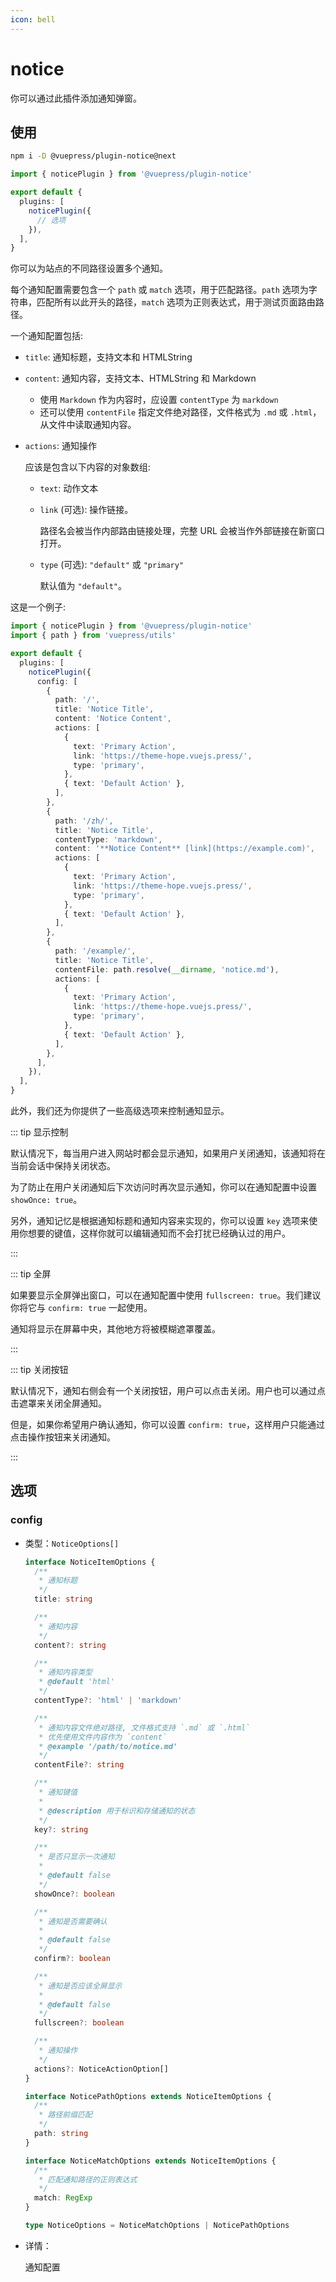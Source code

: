 ```yaml
---
icon: bell
---
```


# notice

<NpmBadge package="@vuepress/plugin-notice" />

你可以通过此插件添加通知弹窗。

## 使用

```bash
npm i -D @vuepress/plugin-notice@next
```

```ts title=".vuepress/config.ts"
import { noticePlugin } from '@vuepress/plugin-notice'

export default {
  plugins: [
    noticePlugin({
      // 选项
    }),
  ],
}
```

你可以为站点的不同路径设置多个通知。

每个通知配置需要包含一个 `path` 或 `match` 选项，用于匹配路径。`path` 选项为字符串，匹配所有以此开头的路径，`match` 选项为正则表达式，用于测试页面路由路径。

一个通知配置包括:

- `title`: 通知标题，支持文本和 HTMLString
- `content`: 通知内容，支持文本、HTMLString 和 Markdown

  - 使用 `Markdown` 作为内容时，应设置 `contentType` 为 `markdown`
  - 还可以使用 `contentFile` 指定文件绝对路径，文件格式为 `.md` 或 `.html`，从文件中读取通知内容。

- `actions`: 通知操作

  应该是包含以下内容的对象数组:

  - `text`: 动作文本
  - `link` (可选): 操作链接。

    路径名会被当作内部路由链接处理，完整 URL 会被当作外部链接在新窗口打开。

  - `type` (可选): `"default"` 或 `"primary"`

    默认值为 `"default"`。

这是一个例子:

```ts title=".vuepress/config.ts"
import { noticePlugin } from '@vuepress/plugin-notice'
import { path } from 'vuepress/utils'

export default {
  plugins: [
    noticePlugin({
      config: [
        {
          path: '/',
          title: 'Notice Title',
          content: 'Notice Content',
          actions: [
            {
              text: 'Primary Action',
              link: 'https://theme-hope.vuejs.press/',
              type: 'primary',
            },
            { text: 'Default Action' },
          ],
        },
        {
          path: '/zh/',
          title: 'Notice Title',
          contentType: 'markdown',
          content: '**Notice Content** [link](https://example.com)',
          actions: [
            {
              text: 'Primary Action',
              link: 'https://theme-hope.vuejs.press/',
              type: 'primary',
            },
            { text: 'Default Action' },
          ],
        },
        {
          path: '/example/',
          title: 'Notice Title',
          contentFile: path.resolve(__dirname, 'notice.md'),
          actions: [
            {
              text: 'Primary Action',
              link: 'https://theme-hope.vuejs.press/',
              type: 'primary',
            },
            { text: 'Default Action' },
          ],
        },
      ],
    }),
  ],
}
```

此外，我们还为你提供了一些高级选项来控制通知显示。

::: tip 显示控制

默认情况下，每当用户进入网站时都会显示通知，如果用户关闭通知，该通知将在当前会话中保持关闭状态。

为了防止在用户关闭通知后下次访问时再次显示通知，你可以在通知配置中设置 `showOnce: true`。

另外，通知记忆是根据通知标题和通知内容来实现的，你可以设置 `key` 选项来使用你想要的键值，这样你就可以编辑通知而不会打扰已经确认过的用户。

:::

::: tip 全屏

如果要显示全屏弹出窗口，可以在通知配置中使用 `fullscreen: true`。我们建议你将它与 `confirm: true` 一起使用。

通知将显示在屏幕中央，其他地方将被模糊遮罩覆盖。

:::

::: tip 关闭按钮

默认情况下，通知右侧会有一个关闭按钮，用户可以点击关闭。用户也可以通过点击遮罩来关闭全屏通知。

但是，如果你希望用户确认通知，你可以设置 `confirm: true`，这样用户只能通过点击操作按钮来关闭通知。

:::

## 选项

### config

- 类型：`NoticeOptions[]`

  ```ts
  interface NoticeItemOptions {
    /**
     * 通知标题
     */
    title: string

    /**
     * 通知内容
     */
    content?: string

    /**
     * 通知内容类型
     * @default 'html'
     */
    contentType?: 'html' | 'markdown'

    /**
     * 通知内容文件绝对路径, 文件格式支持 `.md` 或 `.html`
     * 优先使用文件内容作为 `content`
     * @example '/path/to/notice.md'
     */
    contentFile?: string

    /**
     * 通知键值
     *
     * @description 用于标识和存储通知的状态
     */
    key?: string

    /**
     * 是否只显示一次通知
     *
     * @default false
     */
    showOnce?: boolean

    /**
     * 通知是否需要确认
     *
     * @default false
     */
    confirm?: boolean

    /**
     * 通知是否应该全屏显示
     *
     * @default false
     */
    fullscreen?: boolean

    /**
     * 通知操作
     */
    actions?: NoticeActionOption[]
  }

  interface NoticePathOptions extends NoticeItemOptions {
    /**
     * 路径前缀匹配
     */
    path: string
  }

  interface NoticeMatchOptions extends NoticeItemOptions {
    /**
     * 匹配通知路径的正则表达式
     */
    match: RegExp
  }

  type NoticeOptions = NoticeMatchOptions | NoticePathOptions
  ```

- 详情：

  通知配置
